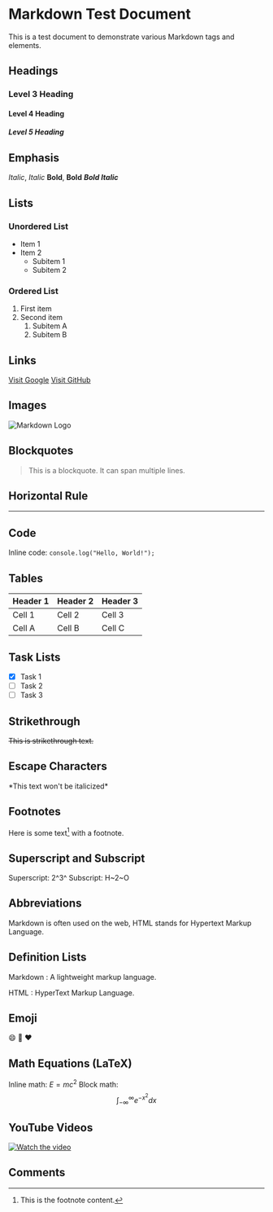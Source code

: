 # Markdown Test Document

This is a test document to demonstrate various Markdown tags and elements.

## Headings

### Level 3 Heading

#### Level 4 Heading

##### Level 5 Heading

## Emphasis

*Italic*, _Italic_
**Bold**, __Bold__
***Bold Italic***

## Lists

### Unordered List
- Item 1
- Item 2
  - Subitem 1
  - Subitem 2

### Ordered List
1. First item
2. Second item
   1. Subitem A
   2. Subitem B

## Links

[Visit Google](https://www.google.com)
[Visit GitHub](https://www.github.com "GitHub")

## Images

![Markdown Logo](https://upload.wikimedia.org/wikipedia/commons/thumb/4/48/Markdown-mark.svg/1280px-Markdown-mark.svg.png "Markdown Logo")

## Blockquotes

> This is a blockquote.
> It can span multiple lines.

## Horizontal Rule

---

## Code

Inline code: `console.log("Hello, World!");`

## Tables

| Header 1 | Header 2 | Header 3 |
| -------- | -------- | -------- |
| Cell 1   | Cell 2   | Cell 3   |
| Cell A   | Cell B   | Cell C   |

## Task Lists

- [x] Task 1
- [ ] Task 2
- [ ] Task 3

## Strikethrough

~~This is strikethrough text.~~

## Escape Characters

\*This text won't be italicized\*

## Footnotes

Here is some text[^1] with a footnote.

[^1]: This is the footnote content.

## Superscript and Subscript

Superscript: 2^3^
Subscript: H~2~O

## Abbreviations

Markdown is often used on the web, HTML stands for Hypertext Markup Language.

## Definition Lists

Markdown
: A lightweight markup language.

HTML
: HyperText Markup Language.

## Emoji

:smile: :rocket: :heart:

## Math Equations (LaTeX)

Inline math: $E=mc^2$
Block math:
$$
\int_{-\infty}^{\infty} e^{-x^2} dx
$$

## YouTube Videos

[![Watch the video](https://img.youtube.com/vi/VIDEO_ID/0.jpg)](https://www.youtube.com/watch?v=VIDEO_ID)

## Comments

<!-- This is a comment and won't be displayed -->


